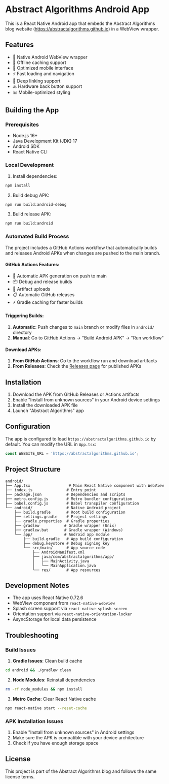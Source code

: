 # Abstract Algorithms Android App

This is a React Native Android app that embeds the Abstract Algorithms blog website (https://abstractalgorithms.github.io) in a WebView wrapper.

## Features

- 📱 Native Android WebView wrapper
- 🔄 Offline caching support  
- 🎨 Optimized mobile interface
- ⚡ Fast loading and navigation
- 🔗 Deep linking support
- 🔙 Hardware back button support
- 📊 Mobile-optimized styling

## Building the App

### Prerequisites

- Node.js 16+
- Java Development Kit (JDK) 17
- Android SDK
- React Native CLI

### Local Development

1. Install dependencies:
```bash
npm install
```

2. Build debug APK:
```bash
npm run build:android-debug
```

3. Build release APK:
```bash
npm run build:android
```

### Automated Build Process

The project includes a GitHub Actions workflow that automatically builds and releases Android APKs when changes are pushed to the main branch.

#### GitHub Actions Features:
- 🚀 Automatic APK generation on push to main
- 📦 Debug and release builds
- 🎯 Artifact uploads
- 📋 Automatic GitHub releases
- ⚡ Gradle caching for faster builds

#### Triggering Builds:

1. **Automatic**: Push changes to `main` branch or modify files in `android/` directory
2. **Manual**: Go to GitHub Actions → "Build Android APK" → "Run workflow"

#### Download APKs:

1. **From GitHub Actions**: Go to the workflow run and download artifacts
2. **From Releases**: Check the [Releases page](https://github.com/abstractalgorithms/abstractalgorithms.github.io/releases) for published APKs

## Installation

1. Download the APK from GitHub Releases or Actions artifacts
2. Enable "Install from unknown sources" in your Android device settings
3. Install the downloaded APK file
4. Launch "Abstract Algorithms" app

## Configuration

The app is configured to load `https://abstractalgorithms.github.io` by default. You can modify the URL in `App.tsx`:

```typescript
const WEBSITE_URL = 'https://abstractalgorithms.github.io';
```

## Project Structure

```
android/
├── App.tsx                 # Main React Native component with WebView
├── index.js               # Entry point
├── package.json           # Dependencies and scripts
├── metro.config.js        # Metro bundler configuration
├── babel.config.js        # Babel transpiler configuration
└── android/               # Native Android project
    ├── build.gradle       # Root build configuration
    ├── settings.gradle    # Project settings
    ├── gradle.properties  # Gradle properties
    ├── gradlew           # Gradle wrapper (Unix)
    ├── gradlew.bat       # Gradle wrapper (Windows)
    └── app/              # Android app module
        ├── build.gradle   # App build configuration
        ├── debug.keystore # Debug signing key
        └── src/main/      # App source code
            ├── AndroidManifest.xml
            ├── java/com/abstractalgorithms/app/
            │   ├── MainActivity.java
            │   └── MainApplication.java
            └── res/       # App resources
```

## Development Notes

- The app uses React Native 0.72.6
- WebView component from `react-native-webview`
- Splash screen support via `react-native-splash-screen`
- Orientation support via `react-native-orientation-locker`
- AsyncStorage for local data persistence

## Troubleshooting

### Build Issues

1. **Gradle Issues**: Clean build cache
```bash
cd android && ./gradlew clean
```

2. **Node Modules**: Reinstall dependencies
```bash
rm -rf node_modules && npm install
```

3. **Metro Cache**: Clear React Native cache
```bash
npx react-native start --reset-cache
```

### APK Installation Issues

1. Enable "Install from unknown sources" in Android settings
2. Make sure the APK is compatible with your device architecture
3. Check if you have enough storage space

## License

This project is part of the Abstract Algorithms blog and follows the same license terms.
